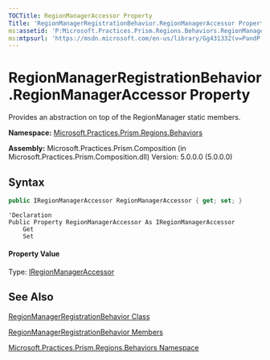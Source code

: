 ```yaml
---
TOCTitle: RegionManagerAccessor Property
Title: 'RegionManagerRegistrationBehavior.RegionManagerAccessor Property (Microsoft.Practices.Prism.Regions.Behaviors)'
ms:assetid: 'P:Microsoft.Practices.Prism.Regions.Behaviors.RegionManagerRegistrationBehavior.RegionManagerAccessor'
ms:mtpsurl: 'https://msdn.microsoft.com/en-us/library/Gg431332(v=PandP.50)'
---
```


# RegionManagerRegistrationBehavior.RegionManagerAccessor Property

Provides an abstraction on top of the RegionManager static members.

**Namespace:** [Microsoft.Practices.Prism.Regions.Behaviors](https://msdn.microsoft.com/en-us/library/microsoft.practices.prism.regions.behaviors(v=pandp.50))

**Assembly:** Microsoft.Practices.Prism.Composition (in Microsoft.Practices.Prism.Composition.dll) Version: 5.0.0.0 (5.0.0.0)

## Syntax

```C#
public IRegionManagerAccessor RegionManagerAccessor { get; set; }
```

```VB
'Declaration
Public Property RegionManagerAccessor As IRegionManagerAccessor
	Get
	Set
```

#### Property Value

Type: [IRegionManagerAccessor](https://msdn.microsoft.com/en-us/library/microsoft.practices.prism.regions.iregionmanageraccessor(v=pandp.50))

## See Also

[RegionManagerRegistrationBehavior Class](https://msdn.microsoft.com/en-us/library/microsoft.practices.prism.regions.behaviors.regionmanagerregistrationbehavior(v=pandp.50))

[RegionManagerRegistrationBehavior Members](https://msdn.microsoft.com/en-us/library/microsoft.practices.prism.regions.behaviors.regionmanagerregistrationbehavior_members(v=pandp.50))

[Microsoft.Practices.Prism.Regions.Behaviors Namespace](https://msdn.microsoft.com/en-us/library/microsoft.practices.prism.regions.behaviors(v=pandp.50))
